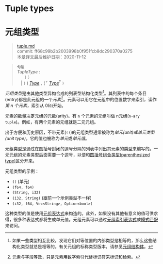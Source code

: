 # Tuple types
# 元组类型

>[tuple.md](https://github.com/rust-lang/reference/blob/master/src/types/tuple.md)\
>commit: ff68c99b2b2003998b0f951fcb8dc290370a0275 \
>本章译文最后维护日期：2020-11-12

> **<sup>句法</sup>**\
> _TupleType_ :\
> &nbsp;&nbsp; &nbsp;&nbsp; `(` `)`\
> &nbsp;&nbsp; | `(` ( [_Type_] `,` )<sup>+</sup> [_Type_]<sup>?</sup> `)`
> 
*元组类型*是由其他类型异构合成的列表型结构化类型[^1]。其列表中的每个条目(entry)都是此元组的一个*元素*[^2]。元素可以用它在元组中的位置数字来索引，读作*第 n 个元素*，索引从 0(`0`)开始。

元素的数量决定元组的元数(arity)。有 `n` 个元素的元组叫做 n元组(`n-ary tuple`)。例如，有两个元素的元组就是二元元组。

出于方便和历史原因，不带元素(`()`)的元组类型通常被称为*单元(unit)*或*单元类型(unit type)*。它的值也被称为*单元*或*单元值*。

元组类型是通过在圆括号封闭的逗号分隔的列表中列出其元素的类型来编写的。一元元组的元素类型后面需要一个逗号，以便和[圆括号组合类型(parenthesized type)][parenthesized type]区分开来。

元组类型的示例：

* `()` (单元)
* `(f64, f64)`
* `(String, i32)`
* `(i32, String)` (跟前一个示例类型不一样)
* `(i32, f64, Vec<String>, Option<bool>)`

这种类型的值是使用[元组表达式][tuple expression]来构造的。此外，如果没有其他有意义的值可供求得，很多种表达式都将生成单元值。元组元素可以通过[元组索引表达式][tuple index expression]或[模式匹配][pattern matching]来访问。

[^1]: 如果一些类型相互比较，发现它们对等位置的内部类型是相等的，那么这些结构化类型就总是相等的。有关元组的标称类型版本，请参见[元组结构体][tuple structs]。
[^2]: 元素与字段等效，只是元素用数字索引代替标识符来标识和检索。

[_Type_]: ../types.md#type-expressions
[parenthesized type]: ../types.md#parenthesized-types
[pattern matching]: ../patterns.md#tuple-patterns
[tuple expression]: ../expressions/tuple-expr.md#tuple-expressions
[tuple index expression]: ../expressions/tuple-expr.md#tuple-indexing-expressions
[tuple structs]: ./struct.md

<!-- 2020-11-12-->
<!-- checked -->
